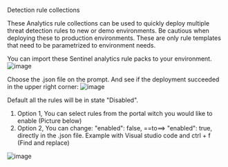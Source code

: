 Detection rule collections 

These Analytics rule collections can be used to quickly deploy multiple threat detection rules to new or demo environments. Be cautious when deploying these to production environments. These are only rule templates that need to be parametrized to environment needs.

You can import these Sentinel analytics rule packs to your environment.
![image](https://user-images.githubusercontent.com/81473026/218717311-8462ebcf-79aa-4806-8f8a-cb668e5d7366.png)

Choose the .json file on the prompt. And see if the deployment succeeded in the upper right corner:
![image](https://user-images.githubusercontent.com/81473026/218717424-b5f19737-9727-4062-80b7-5a635dfb47de.png)

Default all the rules will be in state "Disabled".
<ol>
    <li>Option 1, You can select rules from the portal witch you would like to enable (Picture below)</li>
    <li>Option 2, You can change: "enabled": false, ==to==> "enabled": true, directly in the .json file. Example with Visual studio code and ctrl + f (Find and replace)</li>
</ol>
	
![image](https://user-images.githubusercontent.com/81473026/218717484-b42845c0-ea28-4508-8ac3-2d27435272d6.png)
